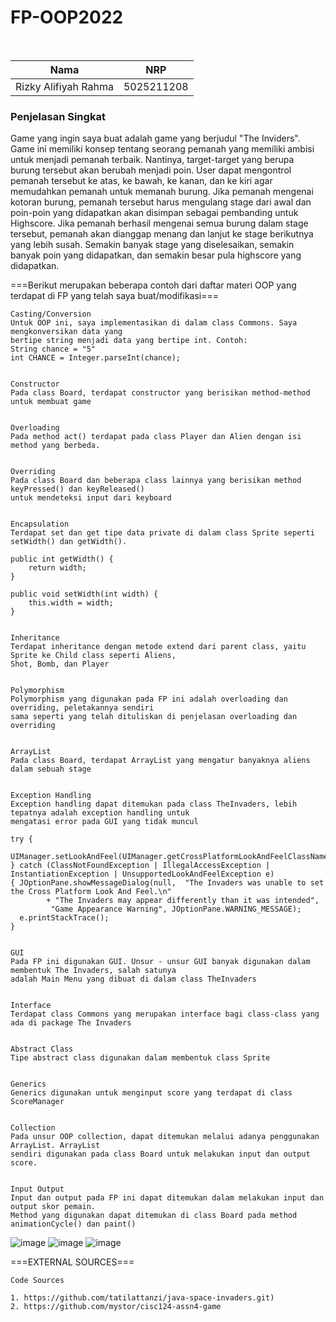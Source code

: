 # FP-OOP2022
</br>

| Nama                 | NRP        |
| -------------------- | ---------- |
| Rizky Alifiyah Rahma | 5025211208 |



### Penjelasan Singkat

Game yang ingin saya buat adalah game yang berjudul "The Inviders". Game ini memiliki konsep tentang seorang pemanah yang memiliki ambisi untuk menjadi pemanah terbaik. Nantinya, target-target yang berupa burung tersebut akan berubah menjadi poin. User dapat mengontrol pemanah tersebut ke atas, ke bawah, ke kanan, dan ke kiri agar memudahkan pemanah untuk memanah burung. Jika pemanah mengenai kotoran burung, pemanah tersebut harus mengulang stage dari awal dan poin-poin yang didapatkan akan disimpan sebagai pembanding untuk Highscore. Jika pemanah berhasil mengenai semua burung dalam stage tersebut, pemanah akan dianggap menang dan lanjut ke stage berikutnya yang lebih susah. Semakin banyak stage yang diselesaikan, semakin banyak poin yang didapatkan, dan semakin besar pula highscore yang didapatkan.</br>


===Berikut merupakan beberapa contoh dari daftar materi OOP yang terdapat di FP yang telah saya buat/modifikasi===


```
Casting/Conversion
Untuk OOP ini, saya implementasikan di dalam class Commons. Saya mengkonversikan data yang 
bertipe string menjadi data yang bertipe int. Contoh:
String chance = "5"
int CHANCE = Integer.parseInt(chance);


Constructor
Pada class Board, terdapat constructor yang berisikan method-method untuk membuat game


Overloading
Pada method act() terdapat pada class Player dan Alien dengan isi method yang berbeda.


Overriding
Pada class Board dan beberapa class lainnya yang berisikan method keyPressed() dan keyReleased()
untuk mendeteksi input dari keyboard


Encapsulation
Terdapat set dan get tipe data private di dalam class Sprite seperti setWidth() dan getWidth().

public int getWidth() {
    return width;
}

public void setWidth(int width) {
    this.width = width;
}


Inheritance
Terdapat inheritance dengan metode extend dari parent class, yaitu Sprite ke Child class seperti Aliens,
Shot, Bomb, dan Player


Polymorphism
Polymorphism yang digunakan pada FP ini adalah overloading dan overriding, peletakannya sendiri
sama seperti yang telah dituliskan di penjelasan overloading dan overriding


ArrayList
Pada class Board, terdapat ArrayList yang mengatur banyaknya aliens dalam sebuah stage


Exception Handling
Exception handling dapat ditemukan pada class TheInvaders, lebih tepatnya adalah exception handling untuk
mengatasi error pada GUI yang tidak muncul

try {
        UIManager.setLookAndFeel(UIManager.getCrossPlatformLookAndFeelClassName());
} catch (ClassNotFoundException | IllegalAccessException | InstantiationException | UnsupportedLookAndFeelException e) 
{ JOptionPane.showMessageDialog(null,  "The Invaders was unable to set the Cross Platform Look And Feel.\n" 
        + "The Invaders may appear differently than it was intended", 
         "Game Appearance Warning", JOptionPane.WARNING_MESSAGE);
  e.printStackTrace();
}


GUI
Pada FP ini digunakan GUI. Unsur - unsur GUI banyak digunakan dalam membentuk The Invaders, salah satunya
adalah Main Menu yang dibuat di dalam class TheInvaders


Interface
Terdapat class Commons yang merupakan interface bagi class-class yang ada di package The Invaders


Abstract Class
Tipe abstract class digunakan dalam membentuk class Sprite


Generics
Generics digunakan untuk menginput score yang terdapat di class ScoreManager


Collection
Pada unsur OOP collection, dapat ditemukan melalui adanya penggunakan ArrayList. ArrayList
sendiri digunakan pada class Board untuk melakukan input dan output score.


Input Output
Input dan output pada FP ini dapat ditemukan dalam melakukan input dan output skor pemain.
Method yang digunakan dapat ditemukan di class Board pada method animationCycle() dan paint()
```

![image](https://user-images.githubusercontent.com/90395116/207271213-b2cb88e0-7e50-4769-84ef-23d7d3e559c6.png)
![image](https://user-images.githubusercontent.com/90395116/207271525-84d8120e-8226-4d58-9522-227216c86498.png)
![image](https://user-images.githubusercontent.com/90395116/207271981-6953cdfb-0401-4e34-905e-ca4fbe16208f.png)





===EXTERNAL SOURCES===

```Code Sources```
```
1. https://github.com/tatilattanzi/java-space-invaders.git)
2. https://github.com/mystor/cisc124-assn4-game
```

